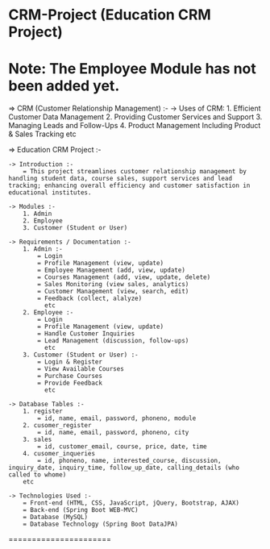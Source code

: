 # CRM-Project (Education CRM Project)

# Note: The Employee Module has not been added yet. 

=> CRM (Customer Relationship Management) :-
	-> Uses of CRM:
		1. Efficient Customer Data Management
		2. Providing Customer Services and Support
		3. Managing Leads and Follow-Ups
		4. Product Management Including Product & Sales Tracking
		   etc

=> Education CRM Project :-
	
	-> Introduction :-
		= This project streamlines customer relationship management by handling student data, course sales, support services and lead tracking; enhancing overall efficiency and customer satisfaction in educational institutes.
		
	-> Modules :-
		1. Admin
		2. Employee
		3. Customer (Student or User)
		
	-> Requirements / Documentation :-
		1. Admin :-
			= Login
			= Profile Management (view, update)
			= Employee Management (add, view, update)
			= Courses Management (add, view, update, delete)
			= Sales Monitoring (view sales, analytics)
			= Customer Management (view, search, edit)
			= Feedback (collect, alalyze)
			  etc
		2. Employee :-
			= Login
			= Profile Management (view, update)
			= Handle Customer Inquiries
			= Lead Management (discussion, follow-ups)
			  etc
		3. Customer (Student or User) :-
			= Login & Register
			= View Available Courses
			= Purchase Courses
			= Provide Feedback
			  etc
			  
	-> Database Tables :-
		1. register
			= id, name, email, password, phoneno, module
		2. cusomer_register
			= id, name, email, password, phoneno, city
		3. sales
			= id, customer_email, course, price, date, time
		4. cusomer_inqueries
			= id, phoneno, name, interested_course, discussion, inquiry_date, inquiry_time, follow_up_date, calling_details (who called to whome)
		etc
		
	-> Technologies Used :-
		= Front-end (HTML, CSS, JavaScript, jQuery, Bootstrap, AJAX)
		= Back-end (Spring Boot WEB-MVC)
		= Database (MySQL)
		= Database Technology (Spring Boot DataJPA)

======================

